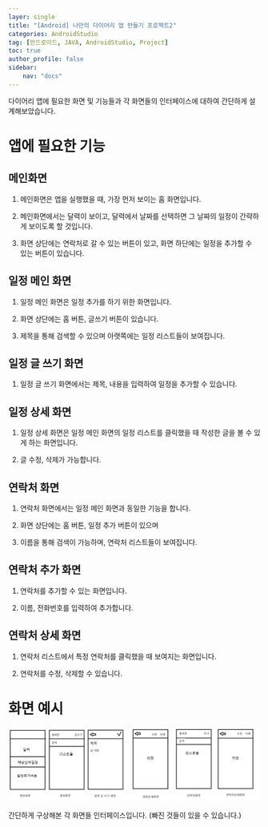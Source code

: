 ```yaml
---
layer: single
title: "[Android] 나만의 다이어리 앱 만들기 프로젝트2"
categories: AndroidStudio
tag: [안드로이드, JAVA, AndroidStudio, Project]
toc: true
author_profile: false
sidebar: 
    nav: "docs"
---
```


다이어리 앱에 필요한 화면 및 기능들과 각 화면들의 인터페이스에 대하여 간단하게 설계해보았습니다.

# 앱에 필요한 기능

## 메인화면

1. 메인화면은 앱을 실행했을 때, 가장 먼저 보이는 홈 화면입니다.

2. 메인화면에서는 달력이 보이고, 달력에서 날짜를 선택하면 그 날짜의 일정이 간략하게 보이도록 할 것입니다.

3. 화면 상단에는 연락처로 갈 수 있는 버튼이 있고, 화면 하단에는 일정을 추가할 수 있는 버튼이 있습니다.

## 일정 메인 화면

1. 일정 메인 화면은 일정 추가를 하기 위한 화면입니다.

2. 화면 상단에는 홈 버튼, 글쓰기 버튼이 있습니다.

3. 제목을 통해 검색할 수 있으며 아랫쪽에는 일정 리스트들이 보여집니다.

## 일정 글 쓰기 화면

1. 일정 글 쓰기 화면에서는 제목, 내용을 입력하여 일정을 추가할 수 있습니다.

## 일정 상세 화면

1. 일정 상세 화면은 일정 메인 화면의 일정 리스트를 클릭했을 때 작성한 글을 볼 수 있게 하는 화면입니다.

2. 글 수정, 삭제가 가능합니다.

## 연락처 화면

1. 연락처 화면에서는 일정 메인 화면과 동일한 기능을 합니다.

2. 화면 상단에는 홈 버튼, 일정 추가 버튼이 있으며

3. 이름을 통해 검색이 가능하며, 연락처 리스트들이 보여집니다.

## 연락처 추가 화면

1. 연락처를 추가할 수 있는 화면입니다.

2. 이름, 전화번호를 입력하여 추가합니다.

## 연락처 상세 화면

1. 연락처 리스트에서 특정 연락처를 클릭했을 때 보여지는 화면입니다. 

2. 연락처를 수정, 삭제할 수 있습니다.


# 화면 예시

![image](/images/2022-11-28/interfaces.png)



간단하게 구상해본 각 화면들 인터페이스입니다.
(빠진 것들이 있을 수 있습니다.)

